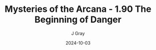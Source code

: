 ---
title: 'Mysteries of the Arcana - 1.90 The Beginning of Danger'
alt: 'Mysteries of the Arcana'
date: '2024-10-03'
author: 'J Gray'
artist: 'Keira'
---